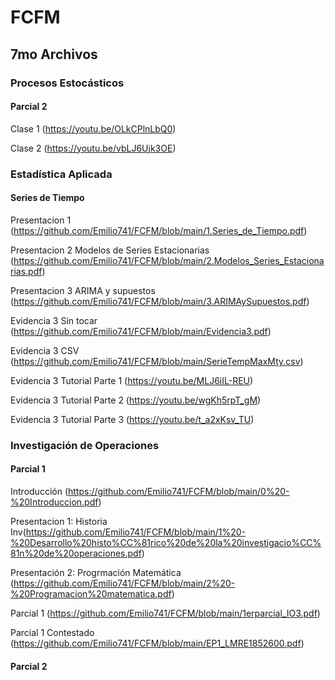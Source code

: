 # FCFM
## 7mo Archivos

### Procesos Estocásticos

#### Parcial 2 

Clase 1 (https://youtu.be/OLkCPlnLbQ0)

Clase 2 (https://youtu.be/vbLJ6Ujk3OE)

### Estadística Aplicada

#### Series de Tiempo

Presentacion 1 (https://github.com/Emilio741/FCFM/blob/main/1.Series_de_Tiempo.pdf)

Presentacion 2 Modelos de Series Estacionarias (https://github.com/Emilio741/FCFM/blob/main/2.Modelos_Series_Estacionarias.pdf)

Presentacion 3 ARIMA y supuestos (https://github.com/Emilio741/FCFM/blob/main/3.ARIMAySupuestos.pdf)

Evidencia 3  Sin tocar (https://github.com/Emilio741/FCFM/blob/main/Evidencia3.pdf)

Evidencia 3 CSV (https://github.com/Emilio741/FCFM/blob/main/SerieTempMaxMty.csv)

Evidencia 3 Tutorial Parte 1 (https://youtu.be/MLJ6iIL-REU)

Evidencia 3 Tutorial Parte 2 (https://youtu.be/wgKh5rpT_gM)

Evidencia 3 Tutorial Parte 3 (https://youtu.be/t_a2xKsv_TU)

### Investigación de Operaciones
#### Parcial 1
Introducción (https://github.com/Emilio741/FCFM/blob/main/0%20-%20Introduccion.pdf)

Presentacion 1: Historia Inv(https://github.com/Emilio741/FCFM/blob/main/1%20-%20Desarrollo%20histo%CC%81rico%20de%20la%20investigacio%CC%81n%20de%20operaciones.pdf)

Presentación 2: Progrmación Matemática (https://github.com/Emilio741/FCFM/blob/main/2%20-%20Programacion%20matematica.pdf)

Parcial 1 (https://github.com/Emilio741/FCFM/blob/main/1erparcial_IO3.pdf)

Parcial 1 Contestado (https://github.com/Emilio741/FCFM/blob/main/EP1_LMRE1852600.pdf)
#### Parcial 2

